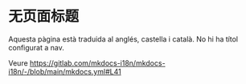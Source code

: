# 无页面标题

Aquesta pàgina està traduida al anglés, castella i català. No hi ha títol configurat a nav.

Veure <https://gitlab.com/mkdocs-i18n/mkdocs-i18n/-/blob/main/mkdocs.yml#L41>
